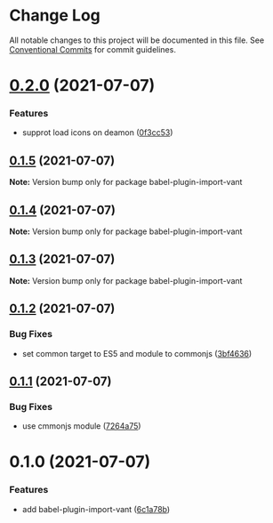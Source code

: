 # Change Log

All notable changes to this project will be documented in this file.
See [Conventional Commits](https://conventionalcommits.org) for commit guidelines.

# [0.2.0](https://github.com/youngjuning/vant-react-native/compare/babel-plugin-import-vant@0.1.5...babel-plugin-import-vant@0.2.0) (2021-07-07)


### Features

* supprot load icons on deamon ([0f3cc53](https://github.com/youngjuning/vant-react-native/commit/0f3cc533b1da62c42ae9d61ba4a49a1c16a57805))





## [0.1.5](https://github.com/youngjuning/vant-react-native/compare/babel-plugin-import-vant@0.1.4...babel-plugin-import-vant@0.1.5) (2021-07-07)

**Note:** Version bump only for package babel-plugin-import-vant





## [0.1.4](https://github.com/youngjuning/vant-react-native/compare/babel-plugin-import-vant@0.1.3...babel-plugin-import-vant@0.1.4) (2021-07-07)

**Note:** Version bump only for package babel-plugin-import-vant





## [0.1.3](https://github.com/youngjuning/vant-react-native/compare/babel-plugin-import-vant@0.1.2...babel-plugin-import-vant@0.1.3) (2021-07-07)

**Note:** Version bump only for package babel-plugin-import-vant





## [0.1.2](https://github.com/youngjuning/vant-react-native/compare/babel-plugin-import-vant@0.1.1...babel-plugin-import-vant@0.1.2) (2021-07-07)


### Bug Fixes

* set common target to ES5 and module to commonjs ([3bf4636](https://github.com/youngjuning/vant-react-native/commit/3bf463628996ef3d66b5e47d0ae245e8b8516ac7))





## [0.1.1](https://github.com/youngjuning/vant-react-native/compare/babel-plugin-import-vant@0.1.0...babel-plugin-import-vant@0.1.1) (2021-07-07)


### Bug Fixes

* use cmmonjs module ([7264a75](https://github.com/youngjuning/vant-react-native/commit/7264a75202bec00395f5968cf4df08044da07037))





# 0.1.0 (2021-07-07)


### Features

* add babel-plugin-import-vant ([6c1a78b](https://github.com/youngjuning/vant-react-native/commit/6c1a78bb98ad345156dcbcdc6ba2440acb5d4afc))
